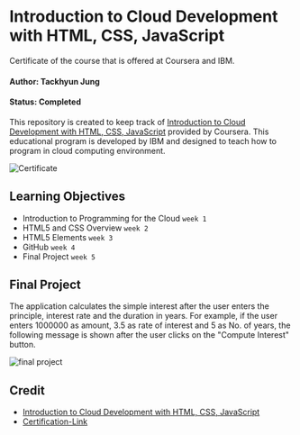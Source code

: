 # Introduction to Cloud Development with HTML, CSS, JavaScript

Certificate of the course that is offered at Coursera and IBM.

#### Author: Tackhyun Jung

#### Status: Completed

This repository is created to keep track of [Introduction to Cloud Development with HTML, CSS, JavaScript](https://www.coursera.org/learn/introduction-to-cloud-development-with-html-css-javacript) provided by Coursera.
This educational program is developed by IBM and designed to teach how to program in cloud computing environment.

![Certificate](https://user-images.githubusercontent.com/41291493/111018815-89b1e100-83fe-11eb-942e-0aa93aebe24b.png)

## Learning Objectives

- Introduction to Programming for the Cloud `week 1`
- HTML5 and CSS Overview `week 2`
- HTML5 Elements `week 3`
- GitHub `week 4`
- Final Project `week 5`

## Final Project

The application calculates the simple interest after the user enters the principle, interest rate and the duration in years. For example, if the user enters 1000000 as amount, 3.5 as rate of interest and 5 as No. of years, the following message is shown after the user clicks on the "Compute Interest" button.

![final project](https://user-images.githubusercontent.com/41291493/110493267-f21a6d00-8135-11eb-9136-1cde305b64fb.png)


## Credit

- [Introduction to Cloud Development with HTML, CSS, JavaScript](https://www.coursera.org/learn/introduction-to-cloud-development-with-html-css-javacript)
- [Certification-Link](https://www.coursera.org/account/accomplishments/verify/2WRRPNLWFX6R)
